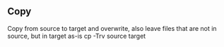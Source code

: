 ## Copy

Copy from source to target and overwrite, also leave files that are not in source, but in target as-is
	cp -Trv source target